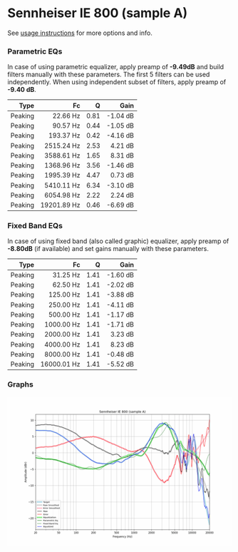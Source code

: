 # Sennheiser IE 800 (sample A)
See [usage instructions](https://github.com/jaakkopasanen/AutoEq#usage) for more options and info.

### Parametric EQs
In case of using parametric equalizer, apply preamp of **-9.49dB** and build filters manually
with these parameters. The first 5 filters can be used independently.
When using independent subset of filters, apply preamp of **-9.40 dB**.

| Type    | Fc          |    Q | Gain     |
|--------:|------------:|-----:|---------:|
| Peaking | 22.66 Hz    | 0.81 | -1.04 dB |
| Peaking | 90.57 Hz    | 0.44 | -1.05 dB |
| Peaking | 193.37 Hz   | 0.42 | -4.16 dB |
| Peaking | 2515.24 Hz  | 2.53 | 4.21 dB  |
| Peaking | 3588.61 Hz  | 1.65 | 8.31 dB  |
| Peaking | 1368.96 Hz  | 3.56 | -1.46 dB |
| Peaking | 1995.39 Hz  | 4.47 | 0.73 dB  |
| Peaking | 5410.11 Hz  | 6.34 | -3.10 dB |
| Peaking | 6054.98 Hz  | 2.22 | 2.24 dB  |
| Peaking | 19201.89 Hz | 0.46 | -6.69 dB |

### Fixed Band EQs
In case of using fixed band (also called graphic) equalizer, apply preamp of **-8.80dB**
(if available) and set gains manually with these parameters.

| Type    | Fc          |    Q | Gain     |
|--------:|------------:|-----:|---------:|
| Peaking | 31.25 Hz    | 1.41 | -1.60 dB |
| Peaking | 62.50 Hz    | 1.41 | -2.02 dB |
| Peaking | 125.00 Hz   | 1.41 | -3.88 dB |
| Peaking | 250.00 Hz   | 1.41 | -4.11 dB |
| Peaking | 500.00 Hz   | 1.41 | -1.17 dB |
| Peaking | 1000.00 Hz  | 1.41 | -1.71 dB |
| Peaking | 2000.00 Hz  | 1.41 | 3.23 dB  |
| Peaking | 4000.00 Hz  | 1.41 | 8.23 dB  |
| Peaking | 8000.00 Hz  | 1.41 | -0.48 dB |
| Peaking | 16000.01 Hz | 1.41 | -5.52 dB |

### Graphs
![](./Sennheiser%20IE%20800%20(sample%20A).png)